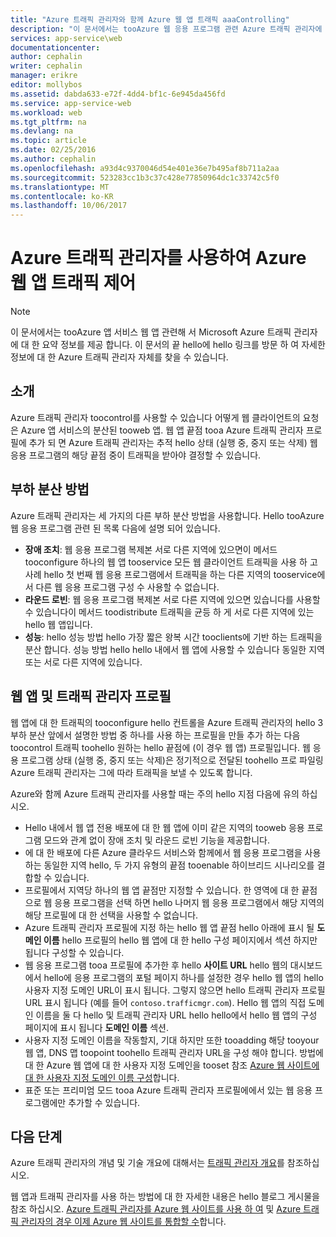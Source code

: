 ```yaml
---
title: "Azure 트래픽 관리자와 함께 Azure 웹 앱 트래픽 aaaControlling"
description: "이 문서에서는 tooAzure 웹 응용 프로그램 관련 Azure 트래픽 관리자에 대 한 요약 정보를 제공 합니다."
services: app-service\web
documentationcenter: 
author: cephalin
writer: cephalin
manager: erikre
editor: mollybos
ms.assetid: dabda633-e72f-4dd4-bf1c-6e945da456fd
ms.service: app-service-web
ms.workload: web
ms.tgt_pltfrm: na
ms.devlang: na
ms.topic: article
ms.date: 02/25/2016
ms.author: cephalin
ms.openlocfilehash: a93d4c9370046d54e401e36e7b495af8b711a2aa
ms.sourcegitcommit: 523283cc1b3c37c428e77850964dc1c33742c5f0
ms.translationtype: MT
ms.contentlocale: ko-KR
ms.lasthandoff: 10/06/2017
---
```

# <a name="controlling-azure-web-app-traffic-with-azure-traffic-manager"></a>Azure 트래픽 관리자를 사용하여 Azure 웹 앱 트래픽 제어
> [!NOTE]
> 이 문서에서는 tooAzure 앱 서비스 웹 앱 관련해 서 Microsoft Azure 트래픽 관리자에 대 한 요약 정보를 제공 합니다. 이 문서의 끝 hello에 hello 링크를 방문 하 여 자세한 정보에 대 한 Azure 트래픽 관리자 자체를 찾을 수 있습니다.
> 
> 

## <a name="introduction"></a>소개
Azure 트래픽 관리자 toocontrol를 사용할 수 있습니다 어떻게 웹 클라이언트의 요청은 Azure 앱 서비스의 분산된 tooweb 앱. 웹 앱 끝점 tooa Azure 트래픽 관리자 프로필에 추가 되 면 Azure 트래픽 관리자는 추적 hello 상태 (실행 중, 중지 또는 삭제) 웹 응용 프로그램의 해당 끝점 중이 트래픽을 받아야 결정할 수 있습니다.

## <a name="load-balancing-methods"></a>부하 분산 방법
Azure 트래픽 관리자는 세 가지의 다른 부하 분산 방법을 사용합니다. Hello tooAzure 웹 응용 프로그램 관련 된 목록 다음에 설명 되어 있습니다.

* **장애 조치**: 웹 응용 프로그램 복제본 서로 다른 지역에 있으면이 메서드 tooconfigure 하나의 웹 앱 tooservice 모든 웹 클라이언트 트래픽을 사용 하 고 사례 hello 첫 번째 웹 응용 프로그램에서 트래픽을 하는 다른 지역의 tooservice에서 다른 웹 응용 프로그램 구성 수 사용할 수 없습니다.
* **라운드 로빈**: 웹 응용 프로그램 복제본 서로 다른 지역에 있으면 있습니다를 사용할 수 있습니다이 메서드 toodistribute 트래픽을 균등 하 게 서로 다른 지역에 있는 hello 웹 앱입니다.
* **성능**: hello 성능 방법 hello 가장 짧은 왕복 시간 tooclients에 기반 하는 트래픽을 분산 합니다. 성능 방법 hello hello 내에서 웹 앱에 사용할 수 있습니다 동일한 지역 또는 서로 다른 지역에 있습니다.

## <a name="web-apps-and-traffic-manager-profiles"></a>웹 앱 및 트래픽 관리자 프로필
웹 앱에 대 한 트래픽의 tooconfigure hello 컨트롤을 Azure 트래픽 관리자의 hello 3 부하 분산 앞에서 설명한 방법 중 하나를 사용 하는 프로필을 만들 추가 하는 다음 toocontrol 트래픽 toohello 원하는 hello 끝점에 (이 경우 웹 앱) 프로필입니다. 웹 응용 프로그램 상태 (실행 중, 중지 또는 삭제)은 정기적으로 전달된 toohello 프로 파일링 Azure 트래픽 관리자는 그에 따라 트래픽을 보낼 수 있도록 합니다.

Azure와 함께 Azure 트래픽 관리자를 사용할 때는 주의 hello 지점 다음에 유의 하십시오.

* Hello 내에서 웹 앱 전용 배포에 대 한 웹 앱에 이미 같은 지역의 tooweb 응용 프로그램 모드와 관계 없이 장애 조치 및 라운드 로빈 기능을 제공합니다.
* 에 대 한 배포에 다른 Azure 클라우드 서비스와 함께에서 웹 응용 프로그램을 사용 하는 동일한 지역 hello, 두 가지 유형의 끝점 tooenable 하이브리드 시나리오를 결합할 수 있습니다.
* 프로필에서 지역당 하나의 웹 앱 끝점만 지정할 수 있습니다. 한 영역에 대 한 끝점으로 웹 응용 프로그램을 선택 하면 hello 나머지 웹 응용 프로그램에서 해당 지역의 해당 프로필에 대 한 선택을 사용할 수 없습니다.
* Azure 트래픽 관리자 프로필에 지정 하는 hello 웹 앱 끝점 hello 아래에 표시 될 **도메인 이름** hello 프로필의 hello 웹 앱에 대 한 hello 구성 페이지에서 섹션 하지만 됩니다 구성할 수 있습니다.
* 웹 응용 프로그램 tooa 프로필에 추가한 후 hello **사이트 URL** hello 웹의 대시보드에서 hello에 응용 프로그램의 포털 페이지 하나를 설정한 경우 hello 웹 앱의 hello 사용자 지정 도메인 URL이 표시 됩니다. 그렇지 않으면 hello 트래픽 관리자 프로필 URL 표시 됩니다 (예를 들어 `contoso.trafficmgr.com`). Hello 웹 앱의 직접 도메인 이름을 둘 다 hello 및 트래픽 관리자 URL hello hello에서 hello 웹 앱의 구성 페이지에 표시 됩니다 **도메인 이름** 섹션.
* 사용자 지정 도메인 이름을 작동할지, 기대 하지만 또한 tooadding 해당 tooyour 웹 앱, DNS 맵 toopoint toohello 트래픽 관리자 URL을 구성 해야 합니다. 방법에 대 한 Azure 웹 앱에 대 한 사용자 지정 도메인을 tooset 참조 [Azure 웹 사이트에 대 한 사용자 지정 도메인 이름 구성](app-service-web-tutorial-custom-domain.md)합니다.
* 표준 또는 프리미엄 모드 tooa Azure 트래픽 관리자 프로필에에서 있는 웹 응용 프로그램에만 추가할 수 있습니다.

## <a name="next-steps"></a>다음 단계
Azure 트래픽 관리자의 개념 및 기술 개요에 대해서는 [트래픽 관리자 개요](../traffic-manager/traffic-manager-overview.md)를 참조하십시오.

웹 앱과 트래픽 관리자를 사용 하는 방법에 대 한 자세한 내용은 hello 블로그 게시물을 참조 하십시오. [Azure 트래픽 관리자를 Azure 웹 사이트를 사용 하 여](http://blogs.msdn.com/b/waws/archive/2014/03/18/using-windows-azure-traffic-manager-with-waws.aspx) 및 [Azure 트래픽 관리자의 경우 이제 Azure 웹 사이트를 통합할 수](https://azure.microsoft.com/blog/2014/03/27/azure-traffic-manager-can-now-integrate-with-azure-web-sites/)합니다.

